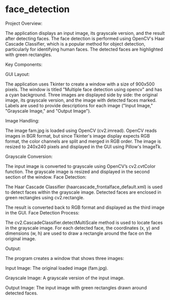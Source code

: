 # face_detection
Project Overview:

The application displays an input image, its grayscale version, and the result after detecting faces. The face detection is performed using OpenCV's Haar Cascade Classifier, which is a popular method for object detection, particularly for identifying human faces. The detected faces are highlighted with green rectangles.

Key Components:

GUI Layout:

The application uses Tkinter to create a window with a size of 900x500 pixels. The window is titled "Multiple face detection using opencv" and has a cyan background. Three images are displayed side by side: the original image, its grayscale version, and the image with detected faces marked. Labels are used to provide descriptions for each image ("Input Image," "Grayscale Image," and "Output Image").

Image Handling:

The image fam.jpg is loaded using OpenCV (cv2.imread). OpenCV reads images in BGR format, but since Tkinter's image display expects RGB format, the color channels are split and merged in RGB order. The image is resized to 240x240 pixels and displayed in the GUI using Pillow's ImageTk.

Grayscale Conversion:

The input image is converted to grayscale using OpenCV’s cv2.cvtColor function. The grayscale image is resized and displayed in the second section of the window. Face Detection:

The Haar Cascade Classifier (haarcascade_frontalface_default.xml) is used to detect faces within the grayscale image. Detected faces are enclosed in green rectangles using cv2.rectangle.

The result is converted back to RGB format and displayed as the third image in the GUI. Face Detection Process:

The cv2.CascadeClassifier.detectMultiScale method is used to locate faces in the grayscale image. For each detected face, the coordinates (x, y) and dimensions (w, h) are used to draw a rectangle around the face on the original image.

Output:

The program creates a window that shows three images:

Input Image: The original loaded image (fam.jpg).

Grayscale Image: A grayscale version of the input image.

Output Image: The input image with green rectangles drawn around detected faces.
